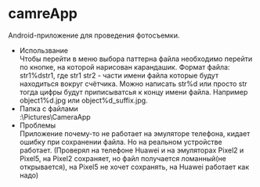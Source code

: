 # camreApp
Android-приложение для проведения фотосъемки.
* Использвание\
Чтобы перейти в меню выбора паттерна файла необходимо перейти по кнопке, на которой нарисован карандашик. Формат файла: str1%dstr1, где str1 str2 - части имени файла которые будут находиться вокруг счётчика. Можно написать str%d или просто str тогда цифры будут приписыватсья к концу имени файла. Например object1%d.jpg или object%d_suffix.jpg.
* Папка с файлами\
:\\Pictures\CameraApp
* Проблемы\
Приложение почему-то не работает на эмуляторе телефона, кидает ошибку при сохранении файла. Но на реальном устройстве работает.
(Проверял на телефоне Huawei и на эмуляторах Pixel2 и Pixel5, на Pixel2 сохраняет, но файл получается ломанный(не открывается), на Pixel5 не хочет сохранять, на Huawei работает как надо)

 
